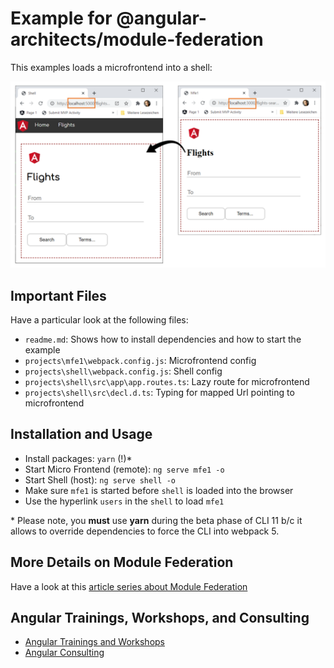 # Example for @angular-architects/module-federation

This examples loads a microfrontend into a shell:

![Microfrontend Loaded into Shell](./result.png)

## Important Files

Have a particular look at the following files:

- ``readme.md``: Shows how to install dependencies and how to start the example
- ``projects\mfe1\webpack.config.js``: Microfrontend config
- ``projects\shell\webpack.config.js``: Shell config
- ``projects\shell\src\app\app.routes.ts``: Lazy route for microfrontend
- ``projects\shell\src\decl.d.ts``: Typing for mapped Url pointing to microfrontend

## Installation and Usage

- Install packages: ``yarn`` (!)*
- Start Micro Frontend (remote): ``ng serve mfe1 -o``
- Start Shell (host): ``ng serve shell -o``
- Make sure ``mfe1`` is started before ``shell`` is loaded into the browser
- Use the hyperlink ``users`` in the ``shell`` to load `mfe1`

\* Please note, you **must** use **yarn** during the beta phase of CLI 11 b/c it allows to override dependencies to force the CLI into webpack 5.

## More Details on Module Federation

Have a look at this [article series about Module Federation](https://www.angulararchitects.io/aktuelles/the-microfrontend-revolution-part-2-module-federation-with-angular/)

## Angular Trainings, Workshops, and Consulting

- [Angular Trainings and Workshops](https://www.angulararchitects.io/en/angular-workshops/)
- [Angular Consulting](https://www.angulararchitects.io/en/consulting/)
